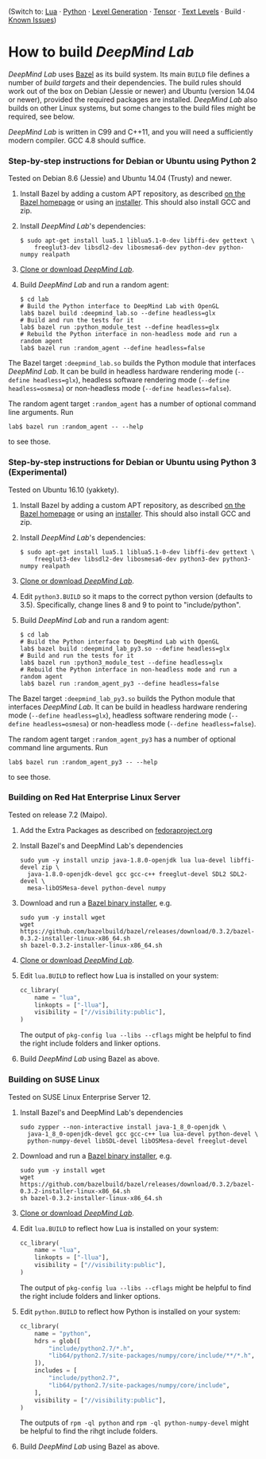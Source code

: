 (Switch to: [Lua](lua_api.md) &middot; [Python](python_api.md) &middot;
 [Level Generation](level_generation.md) &middot;
 [Tensor](tensor.md) &middot; [Text Levels](text_level.md) &middot;
 Build &middot;
 [Known Issues](issues.md))

# How to build *DeepMind Lab*

*DeepMind Lab* uses [Bazel](https://www.bazel.io/) as its build system. Its main
`BUILD` file defines a number of *build targets* and their dependencies. The
build rules should work out of the box on Debian (Jessie or newer) and Ubuntu
(version 14.04 or newer), provided the required packages are installed.
*DeepMind Lab* also builds on other Linux systems, but some changes to the build
files might be required, see below.

*DeepMind Lab* is written in C99 and C++11, and you will need a sufficiently
modern compiler. GCC 4.8 should suffice.

### Step-by-step instructions for Debian or Ubuntu using Python 2

Tested on Debian 8.6 (Jessie) and Ubuntu 14.04 (Trusty) and newer.

1. Install Bazel by adding a custom APT repository, as described
   [on the Bazel homepage](http://bazel.io/docs/install.html#ubuntu) or using
   an [installer](https://github.com/bazelbuild/bazel/releases).
   This should also install GCC and zip.

2. Install *DeepMind Lab*'s dependencies:

   ```shell
   $ sudo apt-get install lua5.1 liblua5.1-0-dev libffi-dev gettext \
       freeglut3-dev libsdl2-dev libosmesa6-dev python-dev python-numpy realpath
   ```

3. [Clone or download *DeepMind Lab*](https://github.com/deepmind/lab).

4. Build *DeepMind Lab* and run a random agent:

   ```shell
   $ cd lab
   # Build the Python interface to DeepMind Lab with OpenGL
   lab$ bazel build :deepmind_lab.so --define headless=glx
   # Build and run the tests for it
   lab$ bazel run :python_module_test --define headless=glx
   # Rebuild the Python interface in non-headless mode and run a random agent
   lab$ bazel run :random_agent --define headless=false
   ```

The Bazel target `:deepmind_lab.so` builds the Python module that interfaces
*DeepMind Lab*. It can be build in headless hardware rendering mode (`--define
headless=glx`), headless software rendering mode (`--define headless=osmesa`) or
non-headless mode (`--define headless=false`).

The random agent target `:random_agent` has a number of optional command line
arguments. Run

``` shell
lab$ bazel run :random_agent -- --help
```

to see those.

### Step-by-step instructions for Debian or Ubuntu using Python 3 (Experimental)

Tested on Ubuntu 16.10 (yakkety).

1. Install Bazel by adding a custom APT repository, as described
	[on the Bazel homepage](http://bazel.io/docs/install.html#ubuntu) or using
   an [installer](https://github.com/bazelbuild/bazel/releases).
   This should also install GCC and zip.

2. Install *DeepMind Lab*'s dependencies:

   ```shell
   $ sudo apt-get install lua5.1 liblua5.1-0-dev libffi-dev gettext \
       freeglut3-dev libsdl2-dev libosmesa6-dev python3-dev python3-numpy realpath
   ```

3. [Clone or download *DeepMind Lab*](https://github.com/deepmind/lab).

4. Edit `python3.BUILD` so it maps to the correct python version (defaults to 3.5).
	Specifically, change lines 8 and 9 to point to "include/python<your python version>".

4. Build *DeepMind Lab* and run a random agent:

   ```shell
   $ cd lab
   # Build the Python interface to DeepMind Lab with OpenGL
   lab$ bazel build :deepmind_lab_py3.so --define headless=glx
   # Build and run the tests for it
   lab$ bazel run :python3_module_test --define headless=glx
   # Rebuild the Python interface in non-headless mode and run a random agent
   lab$ bazel run :random_agent_py3 --define headless=false
   ```

The Bazel target `:deepmind_lab_py3.so` builds the Python module that interfaces
*DeepMind Lab*. It can be build in headless hardware rendering mode (`--define
headless=glx`), headless software rendering mode (`--define headless=osmesa`) or
non-headless mode (`--define headless=false`).

The random agent target `:random_agent_py3` has a number of optional command line
arguments. Run

``` shell
lab$ bazel run :random_agent_py3 -- --help
```

to see those.

### Building on Red Hat Enterprise Linux Server

Tested on release 7.2 (Maipo).

1. Add the Extra Packages as described on
   [fedoraproject.org](http://fedoraproject.org/wiki/EPEL#How_can_I_use_these_extra_packages.3F)
2. Install Bazel's and DeepMind Lab's dependencies

   ```shell
   sudo yum -y install unzip java-1.8.0-openjdk lua lua-devel libffi-devel zip \
     java-1.8.0-openjdk-devel gcc gcc-c++ freeglut-devel SDL2 SDL2-devel \
     mesa-libOSMesa-devel python-devel numpy
   ```
3. Download and run
   a [Bazel binary installer](https://github.com/bazelbuild/bazel/releases),
   e.g.

   ```shell
   sudo yum -y install wget
   wget https://github.com/bazelbuild/bazel/releases/download/0.3.2/bazel-0.3.2-installer-linux-x86_64.sh
   sh bazel-0.3.2-installer-linux-x86_64.sh
   ```
4. [Clone or download *DeepMind Lab*](https://github.com/deepmind/lab).
5. Edit `lua.BUILD` to reflect how Lua is installed on your system:

   ```python
   cc_library(
       name = "lua",
       linkopts = ["-llua"],
       visibility = ["//visibility:public"],
   )
   ```
   The output of `pkg-config lua --libs --cflags` might be helpful to find the
   right include folders and linker options.
6. Build *DeepMind Lab* using Bazel as above.

### Building on SUSE Linux

Tested on SUSE Linux Enterprise Server 12.

1. Install Bazel's and DeepMind Lab's dependencies

   ```shell
   sudo zypper --non-interactive install java-1_8_0-openjdk \
     java-1_8_0-openjdk-devel gcc gcc-c++ lua lua-devel python-devel \
     python-numpy-devel libSDL-devel libOSMesa-devel freeglut-devel
   ```
2. Download and run
   a [Bazel binary installer](https://github.com/bazelbuild/bazel/releases),
   e.g.

   ```shell
   sudo yum -y install wget
   wget https://github.com/bazelbuild/bazel/releases/download/0.3.2/bazel-0.3.2-installer-linux-x86_64.sh
   sh bazel-0.3.2-installer-linux-x86_64.sh
   ```
3. [Clone or download *DeepMind Lab*](https://github.com/deepmind/lab).
4. Edit `lua.BUILD` to reflect how Lua is installed on your system:

   ```python
   cc_library(
       name = "lua",
       linkopts = ["-llua"],
       visibility = ["//visibility:public"],
   )
   ```
   The output of `pkg-config lua --libs --cflags` might be helpful to find the
   right include folders and linker options.
5. Edit `python.BUILD` to reflect how Python is installed on your system:

   ```python
   cc_library(
       name = "python",
       hdrs = glob([
           "include/python2.7/*.h",
           "lib64/python2.7/site-packages/numpy/core/include/**/*.h",
       ]),
       includes = [
           "include/python2.7",
           "lib64/python2.7/site-packages/numpy/core/include",
       ],
       visibility = ["//visibility:public"],
   )
   ```
   The outputs of `rpm -ql python` and `rpm -ql python-numpy-devel` might be
   helpful to find the rihgt include folders.
6. Build *DeepMind Lab* using Bazel as above.
